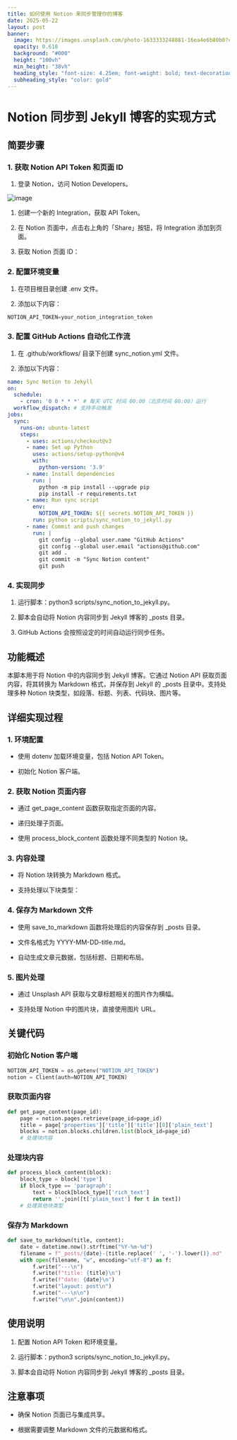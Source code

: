 ```yaml
---
title: 如何使用 Notion 来同步管理你的博客
date: 2025-05-22
layout: post
banner:
  image: https://images.unsplash.com/photo-1633333248881-16ea4e6b80b0?crop=entropy&cs=tinysrgb&fit=max&fm=jpg&ixid=M3w2OTIwMzJ8MHwxfHJhbmRvbXx8fHx8fHx8fDE3NDc4OTU0NzN8&ixlib=rb-4.1.0&q=80&w=1080
  opacity: 0.618
  background: "#000"
  height: "100vh"
  min_height: "38vh"
  heading_style: "font-size: 4.25em; font-weight: bold; text-decoration: underline"
  subheading_style: "color: gold"
---
```


# Notion 同步到 Jekyll 博客的实现方式

## 简要步骤

### 1. 获取 Notion API Token 和页面 ID

1. 登录 Notion，访问 Notion Developers。

![image](https://prod-files-secure.s3.us-west-2.amazonaws.com/a7a0cc5a-89b9-4cda-8686-1fba0ca52f40/d19c1afe-dea5-4312-9333-786b0ba83054/image.png?X-Amz-Algorithm=AWS4-HMAC-SHA256&X-Amz-Content-Sha256=UNSIGNED-PAYLOAD&X-Amz-Credential=ASIAZI2LB4667UNK5F2A%2F20250522%2Fus-west-2%2Fs3%2Faws4_request&X-Amz-Date=20250522T063113Z&X-Amz-Expires=3600&X-Amz-Security-Token=IQoJb3JpZ2luX2VjEBYaCXVzLXdlc3QtMiJIMEYCIQCk5cujfEt7Mzg7gBSEcZhQ6tjFFiERtl1%2Frkb6xuIpGgIhAMFofprqu%2FxJMNB9jGMm2CZBYBujlKRpjHOmu%2FeQVd0XKogECM%2F%2F%2F%2F%2F%2F%2F%2F%2F%2F%2FwEQABoMNjM3NDIzMTgzODA1Igzu2NEjSsOpm%2BMUhD4q3ANpEnoTK0jUoY0KG1%2BqggttBVRC8Tnqnyra9UbLgiYkB2ErsuYDxAX%2Fb1Mpsjspc8C7aSARyQ3cUlc3hFcJIXwO9GuR3nZKsYUHxu8ddVKEj3FRRPSoLmcB63cK2YqDk9O9SnRRRXPjFFzfS1U4bB4cJ44C8kNJeWGYxCKCNsnLABLUY%2BcLJbcHNUNUGFSdogBMbthY18qCinRWtPfhn3ffumQaT2fkkO%2Fk4%2F%2FUAvvkj%2FSUZhtvqE6MF9v2h7l7GvOHNWlcv02RMICZHPKKMucdxowmY%2F5C149eV%2BIr8V11tOPEwwt2nmqrcm1jwOcFxHcnEeoJ8a4SZ%2F1ZQLazXW1A6TZ0FSm33ZiRLO3MUJJaukZ4%2FLZOGAwflRz2JzOnO5F8JBsx57J0HqVgdv3I5V8xr7ecQCnrAnJ%2B2Lf1u2zDNEoP35j8hBMd5PYp5erTjN12BBDoBnhtOyPOlmhfcoiT3u6MtZ%2BseMAbn8Nboon1WXC57CmI2j%2FQ8DYHlEPzVmGMxvsdfIH0bStNEGSqXxjqHqd9P5OFCaqdl4N2u2LWhVX9HNWXn6Go80aDjjjIK4Tp62V5MSrR1XpXwjOMFuwnd0Y26QAQHXLDre07WvhRxH4t1nLuViTiXmofmDCe97rBBjqkAYe0npG2pmU3QruwtdRYugdIvXD4ZmN4aI94nZv2g3q7iTqAUWnO2UV4iBdjJXBo8y6ud0ojNsQoLJO%2FKV8INrAR9xR%2FDe2%2FA%2B1tSl9ov9rdae29ZCuIUjLuvaxamBXD1Jqaglr2erYtdC03YphsJFuJlCOJypLEpECCP8eUurbzFeCQ6Z0025z2s6llgHssIkXeFSt6j7kLJixyz1hCVRFokbtG&X-Amz-Signature=7166936ba52f8b23e2db50d6254ce6cedc46550276a4027dcb214f3b5a0c6bc7&X-Amz-SignedHeaders=host&x-id=GetObject)

1. 创建一个新的 Integration，获取 API Token。

1. 在 Notion 页面中，点击右上角的「Share」按钮，将 Integration 添加到页面。

1. 获取 Notion 页面 ID：


### 2. 配置环境变量

1. 在项目根目录创建 .env 文件。

1. 添加以下内容：

```javascript
NOTION_API_TOKEN=your_notion_integration_token
```

### 3. 配置 GitHub Actions 自动化工作流

1. 在 .github/workflows/ 目录下创建 sync_notion.yml 文件。

1. 添加以下内容：

```yaml
name: Sync Notion to Jekyll
on:
  schedule:
    - cron: '0 0 * * *' # 每天 UTC 时间 00:00（北京时间 08:00）运行
  workflow_dispatch: # 支持手动触发
jobs:
  sync:
    runs-on: ubuntu-latest
    steps:
      - uses: actions/checkout@v3
      - name: Set up Python
        uses: actions/setup-python@v4
        with:
          python-version: '3.9'
      - name: Install dependencies
        run: |
          python -m pip install --upgrade pip
          pip install -r requirements.txt
      - name: Run sync script
        env:
          NOTION_API_TOKEN: ${{ secrets.NOTION_API_TOKEN }}
        run: python scripts/sync_notion_to_jekyll.py
      - name: Commit and push changes
        run: |
          git config --global user.name "GitHub Actions"
          git config --global user.email "actions@github.com"
          git add .
          git commit -m "Sync Notion content"
          git push
```

### 4. 实现同步

1. 运行脚本：python3 scripts/sync_notion_to_jekyll.py。

1. 脚本会自动将 Notion 内容同步到 Jekyll 博客的 _posts 目录。

1. GitHub Actions 会按照设定的时间自动运行同步任务。

## 功能概述

本脚本用于将 Notion 中的内容同步到 Jekyll 博客。它通过 Notion API 获取页面内容，将其转换为 Markdown 格式，并保存到 Jekyll 的 _posts 目录中。支持处理多种 Notion 块类型，如段落、标题、列表、代码块、图片等。

## 详细实现过程

### 1. 环境配置

- 使用 dotenv 加载环境变量，包括 Notion API Token。

- 初始化 Notion 客户端。

### 2. 获取 Notion 页面内容

- 通过 get_page_content 函数获取指定页面的内容。

- 递归处理子页面。

- 使用 process_block_content 函数处理不同类型的 Notion 块。

### 3. 内容处理

- 将 Notion 块转换为 Markdown 格式。

- 支持处理以下块类型：


### 4. 保存为 Markdown 文件

- 使用 save_to_markdown 函数将处理后的内容保存到 _posts 目录。

- 文件名格式为 YYYY-MM-DD-title.md。

- 自动生成文章元数据，包括标题、日期和布局。

### 5. 图片处理

- 通过 Unsplash API 获取与文章标题相关的图片作为横幅。

- 支持处理 Notion 中的图片块，直接使用图片 URL。

## 关键代码

### 初始化 Notion 客户端

```python
NOTION_API_TOKEN = os.getenv("NOTION_API_TOKEN")
notion = Client(auth=NOTION_API_TOKEN)
```

### 获取页面内容

```python
def get_page_content(page_id):
    page = notion.pages.retrieve(page_id=page_id)
    title = page['properties']['title']['title'][0]['plain_text']
    blocks = notion.blocks.children.list(block_id=page_id)
    # 处理块内容
```

### 处理块内容

```python
def process_block_content(block):
    block_type = block['type']
    if block_type == 'paragraph':
        text = block[block_type]['rich_text']
        return ''.join([t['plain_text'] for t in text])
    # 处理其他块类型
```

### 保存为 Markdown

```python
def save_to_markdown(title, content):
    date = datetime.now().strftime("%Y-%m-%d")
    filename = f"_posts/{date}-{title.replace(' ', '-').lower()}.md"
    with open(filename, "w", encoding="utf-8") as f:
        f.write("---\n")
        f.write(f"title: {title}\n")
        f.write(f"date: {date}\n")
        f.write("layout: post\n")
        f.write("---\n\n")
        f.write("\n\n".join(content))
```

## 使用说明

1. 配置 Notion API Token 和环境变量。

1. 运行脚本：python3 scripts/sync_notion_to_jekyll.py。

1. 脚本会自动将 Notion 内容同步到 Jekyll 博客的 _posts 目录。

## 注意事项

- 确保 Notion 页面已与集成共享。

- 根据需要调整 Markdown 文件的元数据和格式。